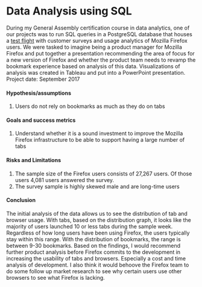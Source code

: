 # Data Analysis using SQL
During my General Assembly certification course in data analytics, one of our projects was to run SQL queries in a PostgreSQL database that houses a [test flight](https://web.archive.org/web/20160304073326/https://testpilot.mozillalabs.com/testcases/a-week-life-2/aggregated-data.html) with customer surveys and usage analytics of Mozilla Firefox users. We were tasked to imagine being a product manager for Mozilla Firefox and put together a presentation recommending the area of focus for a new version of Firefox and whether the product team needs to revamp the bookmark experience based on analysis of this data. Visualizations of analysis was created in Tableau and put into a PowerPoint presentation. Project date: September 2017

#### Hypothesis/assumptions
1. Users do not rely on bookmarks as much as they do on tabs
#### Goals and success metrics
1. Understand whether it is a sound investment to improve the Mozilla Firefox infrastructure to be able to support having a large number of tabs
#### Risks and Limitations 
1. The sample size of the Firefox users consists of 27,267 users. Of those users 4,081 users answered the survey. 
2. The survey sample is highly skewed male and are long-time users
#### Conclusion
The initial analysis of the data allows us to see the distribution of tab and browser usage. With tabs, based on the distribution graph, it looks like the majority of users launched 10 or less tabs during the sample week. Regardless of how long users have been using Firefox, the users typically stay within this range. With the distribution of bookmarks, the range is between 9-30 bookmarks. Based on the findings, I would recommend further product analysis before Firefox commits to the development in increasing the usability of tabs and browsers. Especially a cost and time analysis of development. I also think it would behoove the Firefox team to do some follow up market research to see why certain users use other browsers to see what Firefox is lacking.
